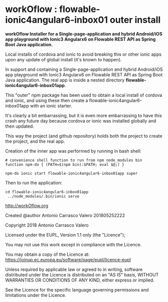 # workOflow :  flowable-ionic4angular6-inbox01 outer install
**workOflow Installer for a Single-page-application and hybrid Android/iOS app playground with Ionic3 Angularx6 on  Flowable REST API as Spring Boot Java application.**

Local installs of cordova and ionic to avoid breaking this or other ionic apps upon any update of global install (it's known to happen).

In support and containing a Single-page-application and hybrid Android/iOS app playground with Ionic3 Angularx6 on  Flowable REST API as Spring Boot Java application.
The real app is inside a nested directory 
**flowable-ionic4angular6-inbox01app**.

This "outer" npm package has been used to obtain a local install of cordova and ionic, and using these then
create a flowable-ionic4angular6-inbox01app with an ionic starter.

It's clearly a bit embarrassing, but it is even more embarrassing to have this crash any future day
because cordova or ionic was installed globally and then updated.

This way the project (and github repository) holds both the project to create the project, and the real app.

Creation of the inner app was performed by running in bash shell:

~~~~
# convenience shell function to run from npm node_modules bin
function npm-do { (PATH=$(npm bin):$PATH; eval $@;) }

npm-do ionic start flowable-ionic4angular6-inbox01app super
~~~~

Then to run the application:

~~~~
cd flowable-ionic4angular6-inbox01app
 ../node_modules/.bin/ionic serve
~~~~
 

http://workOflow.org

Created @author Antonio Carrasco Valero 201805252222

Copyright 2018 Antonio Carrasco Valero

Licensed under the EUPL, Version 1.1 only (the "Licence");

You may not use this work except in compliance with the
Licence.

You may obtain a copy of the Licence at:
https://joinup.ec.europa.eu/software/page/eupl/licence-eupl

Unless required by applicable law or agreed to in
writing, software distributed under the Licence is
distributed on an "AS IS" basis,
WITHOUT WARRANTIES OR CONDITIONS OF ANY KIND, either
express or implied.

See the Licence for the specific language governing
permissions and limitations under the Licence.
